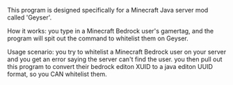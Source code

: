 This program is designed specifically for a Minecraft Java server mod called 'Geyser'.


How it works: you type in a Minecraft Bedrock user's gamertag, and the program will spit out the command to whitelist them on Geyser.


Usage scenario: you try to whitelist a Minecraft Bedrock user on your server and you get an error saying the server can't find the user. you then pull out this program to convert their bedrock editon XUID to a java editon UUID format, so you CAN whitelist them.

